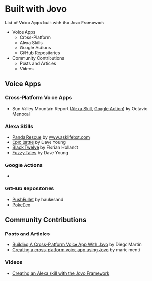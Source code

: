 # Built with Jovo
List of Voice Apps built with the Jovo Framework

* Voice Apps
  * Cross-Platform
  * Alexa Skills
  * Google Actions
  * GitHub Repositories
* Community Contributions
  * Posts and Articles
  * Videos

## Voice Apps

### Cross-Platform Voice Apps
* Sun Valley Mountain Report ([Alexa Skill](https://www.amazon.com/Sun-Valley-Company-Mountain-Report/dp/B077GB6WVP), [Google Action](https://assistant.google.com/services/a/id/62396494ec955c92/)) by Octavio Menocal

### Alexa Skills
* [Panda Rescue](https://www.amazon.com/dp/B078LL5ZL3) by www.asklifebot.com
* [Epic Battle](https://www.amazon.com/dp/B076P56PCF) by Dave Young
* [Black Twelve](https://www.amazon.com/dp/B0788NRQH3) by Florian Hollandt
* [Fuzzy Tales](https://www.amazon.com/dp/B078RVLGX6) by Dave Young

### Google Actions
* 

### GitHub Repositories
* [PushBullet](https://github.com/haukesand/SearchBullet) by haukesand
* [PokeDex](https://github.com/dmarvp/jovoPokedex)

## Community Contributions

### Posts and Articles
* [Building A Cross-Platform Voice App With Jovo](https://bespoken.io/blog/developer-diary-building-a-cross-platform-voice-app-with-jovo/) by Diego Martín
* [Creating a cross-platform voice app using Jovo](https://medium.com/@mariomenti/creating-a-cross-platform-voice-app-using-jovo-f9ee373569c) by mario menti

### Videos
* [Creating an Alexa skill with the Jovo Framework](https://www.youtube.com/watch?v=8IQfhX2WJ_I)
